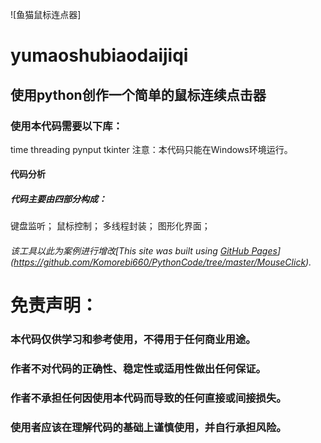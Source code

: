 ![鱼猫鼠标连点器]
# yumaoshubiaodaijiqi
## 使用python创作一个简单的鼠标连续点击器
### **使用本代码需要以下库：**
time
threading
pynput
tkinter
注意：本代码只能在Windows环境运行。

#### 代码分析
##### 代码主要由四部分构成：
键盘监听；
鼠标控制；
多线程封装；
图形化界面；
###### 该工具以此为案例进行增改[This site was built using [GitHub Pages](https://pages.github.com/)](https://github.com/Komorebi660/PythonCode/tree/master/MouseClick).

# 免责声明：
### 本代码仅供学习和参考使用，不得用于任何商业用途。
### 作者不对代码的正确性、稳定性或适用性做出任何保证。
### 作者不承担任何因使用本代码而导致的任何直接或间接损失。
### 使用者应该在理解代码的基础上谨慎使用，并自行承担风险。
